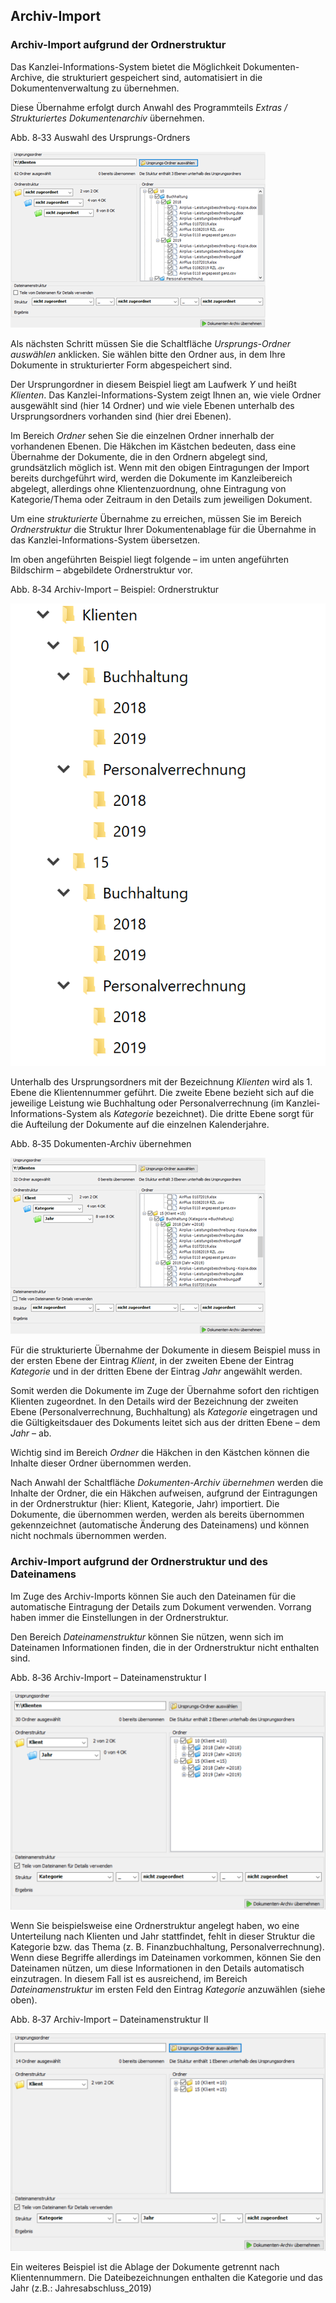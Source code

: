 ## Archiv-Import

### Archiv-Import aufgrund der Ordnerstruktur

Das Kanzlei-Informations-System bietet die Möglichkeit
Dokumenten-Archive, die strukturiert gespeichert sind, automatisiert in
die Dokumentenverwaltung zu übernehmen.

Diese Übernahme erfolgt durch Anwahl des Programmteils *Extras /
Strukturiertes Dokumentenarchiv* übernehmen.

Abb. 8‑33 Auswahl des Ursprungs-Ordners

![Auswahl Ordner im Explorer](<img/image253.png>)

Als nächsten Schritt müssen Sie die Schaltfläche *Ursprungs-Ordner
auswählen* anklicken. Sie wählen bitte den Ordner aus, in dem Ihre
Dokumente in strukturierter Form abgespeichert sind.

Der Ursprungordner in diesem Beispiel liegt am Laufwerk *Y* und heißt
*Klienten*. Das Kanzlei-Informations-System zeigt Ihnen an, wie viele
Ordner ausgewählt sind (hier 14 Ordner) und wie viele Ebenen unterhalb
des Ursprungsordners vorhanden sind (hier drei Ebenen).

Im Bereich *Ordner* sehen Sie die einzelnen Ordner innerhalb der
vorhandenen Ebenen. Die Häkchen im Kästchen bedeuten, dass eine
Übernahme der Dokumente, die in den Ordnern abgelegt sind, grundsätzlich
möglich ist. Wenn mit den obigen Eintragungen der Import bereits
durchgeführt wird, werden die Dokumente im Kanzleibereich abgelegt,
allerdings ohne Klientenzuordnung, ohne Eintragung von Kategorie/Thema
oder Zeitraum in den Details zum jeweiligen Dokument.

Um eine *strukturierte* Übernahme zu erreichen, müssen Sie im Bereich
*Ordnerstruktur* die Struktur Ihrer Dokumentenablage für die Übernahme
in das Kanzlei-Informations-System übersetzen.

Im oben angeführten Beispiel liegt folgende – im unten angeführten
Bildschirm – abgebildete Ordnerstruktur vor.

Abb. 8‑34 Archiv-Import – Beispiel: Ordnerstruktur

![Archiv Import - Ordnerstruktur Bsp](<img/image254.png>)

Unterhalb des Ursprungsordners mit der Bezeichnung *Klienten* wird
als 1. Ebene die Klientennummer geführt. Die zweite Ebene bezieht sich
auf die jeweilige Leistung wie Buchhaltung oder Personalverrechnung (im
Kanzlei-Informations-System als *Kategorie* bezeichnet). Die dritte
Ebene sorgt für die Aufteilung der Dokumente auf die einzelnen
Kalenderjahre.

Abb. 8‑35 Dokumenten-Archiv übernehmen

![Dokumenten-Archiv übernehmen](<img/image255.png>)

Für die strukturierte Übernahme der Dokumente in diesem Beispiel muss in
der ersten Ebene der Eintrag *Klient*, in der zweiten Ebene der Eintrag
*Kategorie* und in der dritten Ebene der Eintrag *Jahr* angewählt
werden.

Somit werden die Dokumente im Zuge der Übernahme sofort den richtigen
Klienten zugeordnet. In den Details wird der Bezeichnung der zweiten
Ebene (Personalverrechnung, Buchhaltung) als *Kategorie* eingetragen und
die Gültigkeitsdauer des Dokuments leitet sich aus der dritten Ebene –
dem *Jahr* – ab.

Wichtig sind im Bereich *Ordner* die Häkchen in den Kästchen können die
Inhalte dieser Ordner übernommen werden.

Nach Anwahl der Schaltfläche *Dokumenten-Archiv übernehmen* werden die
Inhalte der Ordner, die ein Häkchen aufweisen, aufgrund der Eintragungen
in der Ordnerstruktur (hier: Klient, Kategorie, Jahr) importiert. Die
Dokumente, die übernommen werden, werden als bereits übernommen
gekennzeichnet (automatische Änderung des Dateinamens) und können nicht
nochmals übernommen werden.

### Archiv-Import aufgrund der Ordnerstruktur und des Dateinamens

Im Zuge des Archiv-Imports können Sie auch den Dateinamen für die
automatische Ein­tragung der Details zum Dokument verwenden. Vorrang
haben immer die Einstellungen in der Ordnerstruktur.

Den Bereich *Dateinamenstruktur* können Sie nützen, wenn sich im
Dateinamen Informationen finden, die in der Ordnerstruktur nicht
enthalten sind.

Abb. 8‑36 Archiv-Import – Dateinamenstruktur I

![Archiv Import - Dateinamenstruktur I](<img/image256.png>)

Wenn Sie beispielsweise eine Ordnerstruktur angelegt haben, wo eine
Unterteilung nach Klienten und Jahr stattfindet, fehlt in dieser
Struktur die Kategorie bzw. das Thema (z. B. Finanzbuchhaltung,
Personalverrechnung). Wenn diese Begriffe allerdings im Dateinamen
vorkommen, können Sie den Dateinamen nützen, um diese Informationen in
den Details automatisch einzutragen. In diesem Fall ist es ausreichend,
im Bereich *Dateinamenstruktur* im ersten Feld den Eintrag *Kategorie*
anzuwählen (siehe oben).

Abb. 8‑37 Archiv-Import – Dateinamenstruktur II

![Archiv Import - Dateinamenstruktur II](<img/image257.png>)

Ein weiteres Beispiel ist die Ablage der Dokumente getrennt nach
Klientennummern. Die Dateibezeichnungen enthalten die Kategorie und das
Jahr (z.B.: Jahresabschluss_2019)
